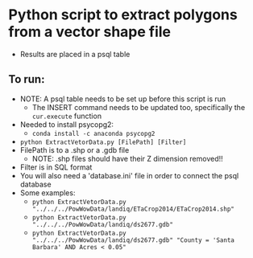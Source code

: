 # Python script to extract polygons from a vector shape file
- Results are placed in a psql table

 
## To run:
- NOTE: A psql table needs to be set up before this script is run
  - The INSERT command needs to be updated too, specifically the ```cur.execute``` function
- Needed to install psycopg2:
  - ```conda install -c anaconda psycopg2```
- ```python ExtractVetorData.py [FilePath] [Filter]```
- FilePath is to a .shp or a .gdb file
  - NOTE: .shp files should have their Z dimension removed!!
- Filter is in SQL format
- You will also need a 'database.ini' file in order to connect the psql database  
- Some examples:
  - ```python ExtractVetorData.py "../../../PowWowData/landiq/ETaCrop2014/ETaCrop2014.shp"```
  - ```python ExtractVetorData.py "../../../PowWowData/landiq/ds2677.gdb"```
  - ```python ExtractVetorData.py "../../../PowWowData/landiq/ds2677.gdb" "County = 'Santa Barbara' AND Acres < 0.05"```
